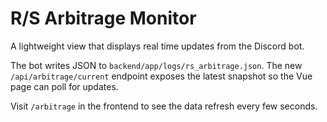 # R/S Arbitrage Monitor

A lightweight view that displays real time updates from the Discord bot.

The bot writes JSON to `backend/app/logs/rs_arbitrage.json`. The new
`/api/arbitrage/current` endpoint exposes the latest snapshot so the
Vue page can poll for updates.

Visit `/arbitrage` in the frontend to see the data refresh every few
seconds.

